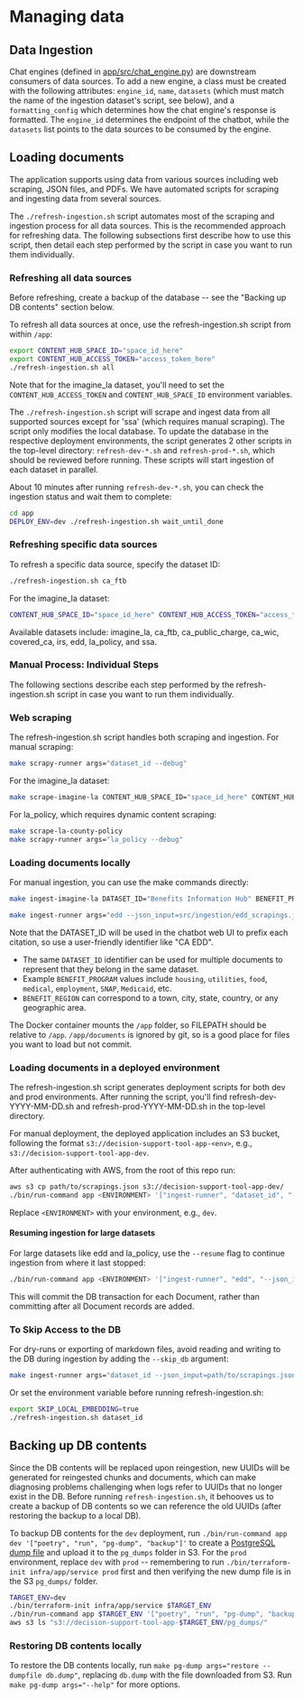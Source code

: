 # Managing data

## Data Ingestion

Chat engines (defined in [app/src/chat_engine.py](https://github.com/navapbc/labs-decision-support-tool/blob/main/app/src/chat_engine.py)) are downstream consumers of data sources. To add a new engine, a class must be created with the following attributes: `engine_id`, `name`, `datasets` (which must match the name of the ingestion dataset's script, see below), and a `formatting_config` which determines how the chat engine's response is formatted.
The `engine_id` determines the endpoint of the chatbot, while the `datasets` list points to the data sources to be consumed by the engine.

## Loading documents

The application supports using data from various sources including web scraping, JSON files, and PDFs. We have automated scripts for scraping and ingesting data from several sources.

The `./refresh-ingestion.sh` script automates most of the scraping and ingestion process for all data sources. This is the recommended approach for refreshing data. The following subsections first describe how to use this script, then detail each step performed by the script in case you want to run them individually.

### Refreshing all data sources

Before refreshing, create a backup of the database -- see the "Backing up DB contents" section below.

To refresh all data sources at once, use the refresh-ingestion.sh script from within `/app`:

```bash
export CONTENT_HUB_SPACE_ID="space_id_here"
export CONTENT_HUB_ACCESS_TOKEN="access_token_here"
./refresh-ingestion.sh all
```

Note that for the imagine_la dataset, you'll need to set the `CONTENT_HUB_ACCESS_TOKEN` and `CONTENT_HUB_SPACE_ID` environment variables.

The `./refresh-ingestion.sh` script will scrape and ingest data from all supported sources except for 'ssa' (which requires manual scraping). The script only modifies the local database. To update the database in the respective deployment environments, the script generates 2 other scripts in the top-level directory: `refresh-dev-*.sh` and `refresh-prod-*.sh`, which should be reviewed before running. These scripts will start ingestion of each dataset in parallel.

About 10 minutes after running `refresh-dev-*.sh`, you can check the ingestion status and wait them to complete:
```bash
cd app
DEPLOY_ENV=dev ./refresh-ingestion.sh wait_until_done
```

### Refreshing specific data sources

To refresh a specific data source, specify the dataset ID:

```bash
./refresh-ingestion.sh ca_ftb
```

For the imagine_la dataset:

```bash
CONTENT_HUB_SPACE_ID="space_id_here" CONTENT_HUB_ACCESS_TOKEN="access_token_here" ./refresh-ingestion.sh imagine_la
```

Available datasets include: imagine_la, ca_ftb, ca_public_charge, ca_wic, covered_ca, irs, edd, la_policy, and ssa.

### Manual Process: Individual Steps

The following sections describe each step performed by the refresh-ingestion.sh script in case you want to run them individually.

### Web scraping

The refresh-ingestion.sh script handles both scraping and ingestion. For manual scraping:

```bash
make scrapy-runner args="dataset_id --debug"
```

For the imagine_la dataset:

```bash
make scrape-imagine-la CONTENT_HUB_SPACE_ID="space_id_here" CONTENT_HUB_ACCESS_TOKEN="access_token_here"
```

For la_policy, which requires dynamic content scraping:

```bash
make scrape-la-county-policy
make scrapy-runner args="la_policy --debug"
```

### Loading documents locally

For manual ingestion, you can use the make commands directly:

```bash
make ingest-imagine-la DATASET_ID="Benefits Information Hub" BENEFIT_PROGRAM=mixed BENEFIT_REGION=California FILEPATH=src/ingestion/imagine_la/pages
```

```bash
make ingest-runner args="edd --json_input=src/ingestion/edd_scrapings.json"
```

Note that the DATASET_ID will be used in the chatbot web UI to prefix each citation, so use a user-friendly identifier like "CA EDD".

- The same `DATASET_ID` identifier can be used for multiple documents to represent that they belong in the same dataset.
- Example `BENEFIT_PROGRAM` values include `housing`, `utilities`, `food`, `medical`, `employment`, `SNAP`, `Medicaid`, etc.
- `BENEFIT_REGION` can correspond to a town, city, state, country, or any geographic area.

The Docker container mounts the `/app` folder, so FILEPATH should be relative to `/app`. `/app/documents` is ignored by git, so is a good place for files you want to load but not commit.

### Loading documents in a deployed environment

The refresh-ingestion.sh script generates deployment scripts for both dev and prod environments. After running the script, you'll find refresh-dev-YYYY-MM-DD.sh and refresh-prod-YYYY-MM-DD.sh in the top-level directory.

For manual deployment, the deployed application includes an S3 bucket, following the format `s3://decision-support-tool-app-<env>`, e.g., `s3://decision-support-tool-app-dev`.

After authenticating with AWS, from the root of this repo run:

```bash
aws s3 cp path/to/scrapings.json s3://decision-support-tool-app-dev/
./bin/run-command app <ENVIRONMENT> '["ingest-runner", "dataset_id", "--json_input", "s3://decision-support-tool-app-dev/scrapings.json"]'
```

Replace `<ENVIRONMENT>` with your environment, e.g., `dev`.

#### Resuming ingestion for large datasets

For large datasets like edd and la_policy, use the `--resume` flag to continue ingestion from where it last stopped:

```bash
./bin/run-command app <ENVIRONMENT> '["ingest-runner", "edd", "--json_input", "s3://decision-support-tool-app-dev/edd/edd_scrapings.json", "--resume"]'
```

This will commit the DB transaction for each Document, rather than committing after all Document records are added.

### To Skip Access to the DB

For dry-runs or exporting of markdown files, avoid reading and writing to the DB during ingestion by adding the `--skip_db` argument:

```bash
make ingest-runner args="dataset_id --json_input=path/to/scrapings.json --skip_db"
```

Or set the environment variable before running refresh-ingestion.sh:

```bash
export SKIP_LOCAL_EMBEDDING=true
./refresh-ingestion.sh dataset_id
```

## Backing up DB contents

Since the DB contents will be replaced upon reingestion, new UUIDs will be generated for reingested chunks and documents, which can make diagnosing problems challenging when logs refer to UUIDs that no longer exist in the DB. Before running `refresh-ingestion.sh`, it behooves us to create a backup of DB contents so we can reference the old UUIDs (after restoring the backup to a local DB).

To backup DB contents for the `dev` deployment, run `./bin/run-command app dev '["poetry", "run", "pg-dump", "backup"]'` to create a [PostgreSQL dump file](https://www.postgresql.org/docs/current/backup-dump.html) and upload it to the `pg_dumps` folder in S3. For the `prod` environment, replace `dev` with `prod` -- remembering to run `./bin/terraform-init infra/app/service prod` first and then verifying the new dump file is in the S3 `pg_dumps/` folder.

```sh
TARGET_ENV=dev
./bin/terraform-init infra/app/service $TARGET_ENV
./bin/run-command app $TARGET_ENV '["poetry", "run", "pg-dump", "backup"]'
aws s3 ls "s3://decision-support-tool-app-$TARGET_ENV/pg_dumps/"
```

### Restoring DB contents locally

To restore the DB contents locally, run `make pg-dump args="restore --dumpfile db.dump"`, replacing `db.dump` with the file downloaded from S3. Run `make pg-dump args="--help"` for more options.